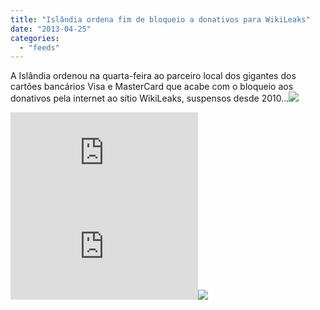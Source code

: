```yaml
---
title: "Islândia ordena fim de bloqueio a donativos para WikiLeaks"
date: "2013-04-25"
categories: 
  - "feeds"
---
```


A Islândia ordenou na quarta-feira ao parceiro local dos gigantes dos cartões bancários Visa e MasterCard que acabe com o bloqueio aos donativos pela internet ao sítio WikiLeaks, suspensos desde 2010...![](images/mf.gif)  
  
[![](http://da.feedsportal.com/r/164016351388/u/49/f/474223/c/32443/s/2b2261c2/a2.img)](http://da.feedsportal.com/r/164016351388/u/49/f/474223/c/32443/s/2b2261c2/a2.htm)![](http://pi.feedsportal.com/r/164016351388/u/49/f/474223/c/32443/s/2b2261c2/a2t.img)![](http://feeds.feedburner.com/~r/DN-Ultimas/~4/5zvNXH6Sb-M)
